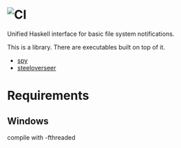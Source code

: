 ![CI](https://github.com/haskell-fswatch/hfsnotify/workflows/CI/badge.svg)
=========

Unified Haskell interface for basic file system notifications.


This is a library. There are executables built on top of it.

* [spy](https://hackage.haskell.org/package/spy)
* [steeloverseer](https://github.com/schell/steeloverseer)


Requirements
============

Windows
-------

compile with -fthreaded
